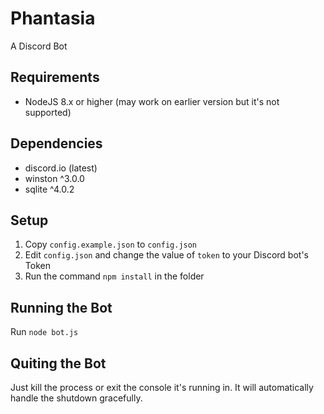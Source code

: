 # Phantasia
A Discord Bot

## Requirements
 -  NodeJS 8.x or higher (may work on earlier version but it's not supported)

## Dependencies
 - discord.io (latest)
 - winston ^3.0.0
 - sqlite ^4.0.2

## Setup
1. Copy `config.example.json` to `config.json`
2. Edit `config.json` and change the value of `token` to your Discord bot's Token
3. Run the command `npm install` in the folder 

## Running the Bot
Run `node bot.js`

## Quiting the Bot
Just kill the process or exit the console it's running in. It will automatically handle the shutdown gracefully.